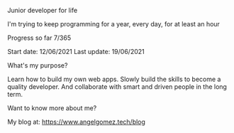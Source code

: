 Junior developer for life

I'm trying to keep programming for a year, every day, for at least an hour

Progress so far 7/365

Start date: 12/06/2021
Last update: 19/06/2021

What's my purpose?

Learn how to build my own web apps. Slowly build the skills to become a quality developer. And collaborate with smart and driven people in the long term.

Want to know more about me?

My blog at: https://www.angelgomez.tech/blog
